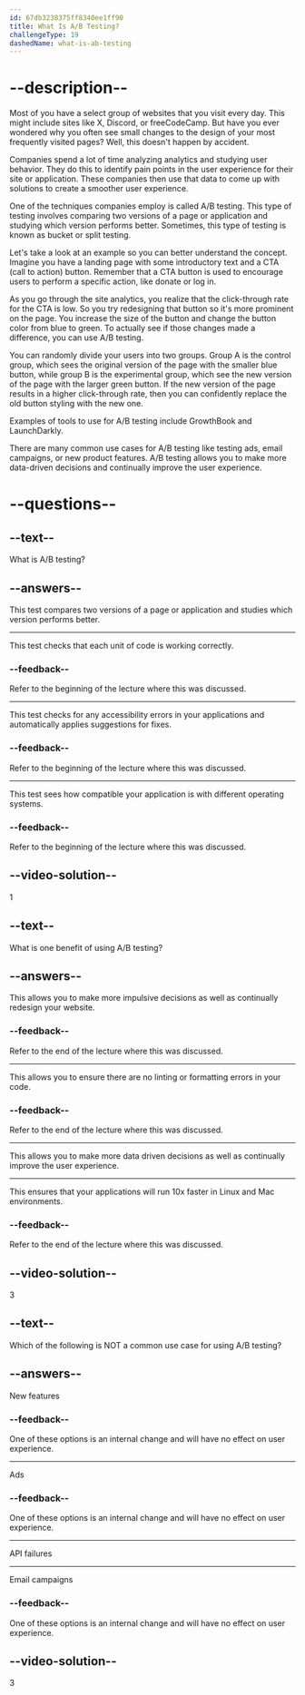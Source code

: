 ```yaml
---
id: 67db3238375ff8340ee1ff90
title: What Is A/B Testing?
challengeType: 19
dashedName: what-is-ab-testing
---
```


# --description--

Most of you have a select group of websites that you visit every day. This might include sites like X, Discord, or freeCodeCamp. But have you ever wondered why you often see small changes to the design of your most frequently visited pages? Well, this doesn't happen by accident.

Companies spend a lot of time analyzing analytics and studying user behavior. They do this to identify pain points in the user experience for their site or application. These companies then use that data to come up with solutions to create a smoother user experience.

One of the techniques companies employ is called A/B testing. This type of testing involves comparing two versions of a page or application and studying which version performs better. Sometimes, this type of testing is known as bucket or split testing.

Let's take a look at an example so you can better understand the concept. Imagine you have a landing page with some introductory text and a CTA (call to action) button. Remember that a CTA button is used to encourage users to perform a specific action, like donate or log in.

As you go through the site analytics, you realize that the click-through rate for the CTA is low. So you try redesigning that button so it's more prominent on the page. You increase the size of the button and change the button color from blue to green. To actually see if those changes made a difference, you can use A/B testing.

You can randomly divide your users into two groups. Group A is the control group, which sees the original version of the page with the  smaller blue button, while group B is the experimental group, which see the new version of the page with the larger green button. If the new version of the page results in a higher click-through rate, then you can confidently replace the old button styling with the new one.

Examples of tools to use for A/B testing include GrowthBook and LaunchDarkly.

There are many common use cases for A/B testing like testing ads, email campaigns, or new product features. A/B testing allows you to make more data-driven decisions and continually improve the user experience.

# --questions--

## --text--

What is A/B testing?

## --answers--

This test compares two versions of a page or application and studies which version performs better.

---

This test checks that each unit of code is working correctly.

### --feedback--

Refer to the beginning of the lecture where this was discussed.

---

This test checks for any accessibility errors in your applications and automatically applies suggestions for fixes.

### --feedback--

Refer to the beginning of the lecture where this was discussed.

---

This test sees how compatible your application is with different operating systems.

### --feedback--

Refer to the beginning of the lecture where this was discussed.

## --video-solution--

1

## --text--

What is one benefit of using A/B testing?

## --answers--

This allows you to make more impulsive decisions as well as continually redesign your website.

### --feedback--

Refer to the end of the lecture where this was discussed.

---

This allows you to ensure there are no linting or formatting errors in your code.

### --feedback--

Refer to the end of the lecture where this was discussed.

---

This allows you to make more data driven decisions as well as continually improve the user experience.

---

This ensures that your applications will run 10x faster in Linux and Mac environments.

### --feedback--

Refer to the end of the lecture where this was discussed.

## --video-solution--

3

## --text--

Which of the following is NOT a common use case for using A/B testing?

## --answers--

New features

### --feedback--

One of these options is an internal change and will have no effect on user experience.

---

Ads

### --feedback--

One of these options is an internal change and will have no effect on user experience.

---

API failures

---

Email campaigns

### --feedback--

One of these options is an internal change and will have no effect on user experience.

## --video-solution--

3
